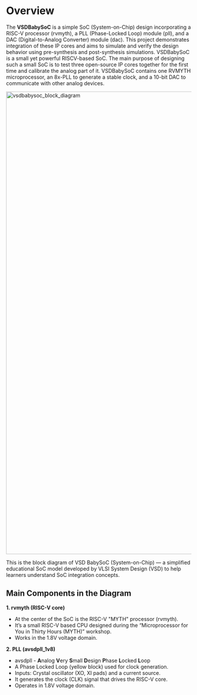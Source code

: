 # Overview
The **VSDBabySoC** is a simple SoC (System-on-Chip) design incorporating a RISC-V processor (rvmyth), a PLL (Phase-Locked Loop) module (pll), and a DAC (Digital-to-Analog Converter) module (dac). This project demonstrates integration of these IP cores and aims to simulate and verify the design behavior using pre-synthesis and post-synthesis simulations. VSDBabySoC is a small yet powerful RISCV-based SoC. The main purpose of designing such a small SoC is to test three open-source IP cores together for the first time and calibrate the analog part of it. VSDBabySoC contains one RVMYTH microprocessor, an 8x-PLL to generate a stable clock, and a 10-bit DAC to communicate with other analog devices.

<img width="2270" height="1260" alt="vsdbabysoc_block_diagram" src="https://github.com/user-attachments/assets/d0244596-646b-4a30-bb36-e4fd6078d17d" />

This is the block diagram of VSD BabySoC (System-on-Chip) — a simplified educational SoC model developed by VLSI System Design (VSD) to help learners understand SoC integration concepts. 
## Main Components in the Diagram

**1. rvmyth (RISC-V core)**

- At the center of the SoC is the RISC-V "MYTH" processor (rvmyth).
- It’s a small RISC-V based CPU designed during the “Microprocessor for You in       Thirty Hours (MYTH)” workshop.
- Works in the 1.8V voltage domain.

**2. PLL (avsdpll_1v8)**

- avsdpll - **A**nalog **V**ery **S**mall **D**esign **P**hase **L**ocked **L**oop
- A Phase Locked Loop (yellow block) used for clock generation.
- Inputs: Crystal oscillator (XO, XI pads) and a current source.
- It generates the clock (CLK) signal that drives the RISC-V core.
- Operates in 1.8V voltage domain.
